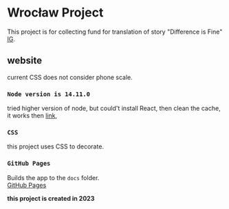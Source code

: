 # Wrocław Project

This project is for collecting fund for translation of story "Difference is Fine" [IG](https://www.instagram.com/conrad.wroclaw/).

## website

current CSS does not consider phone scale.

### `Node version is 14.11.0`

tried higher version of node, but could't install React, then clean the cache, it works then [link](https://reactgo.com/npm-clear-cache/), 

### `CSS`

this project uses CSS to decorate.

### `GitHub Pages`

Builds the app to the `docs` folder.\
[GitHub Pages](https://facebook.github.io/create-react-app/docs/deployment) 


**this project is created in 2023**


